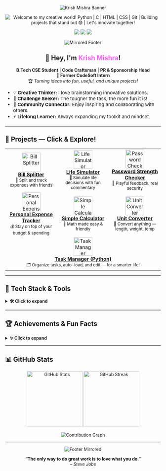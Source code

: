 <p align="center">
  <img src="https://capsule-render.vercel.app/api?type=waving&color=FF61F6&height=180&section=header&text=Krish%20Mishra%20%F0%9F%98%8E&fontSize=48&fontColor=ffffff&animation=fadeIn" alt="Krish Mishra Banner" />
</p>

<p align="center">
  <img src="https://readme-typing-svg.herokuapp.com?font=Fira+Code&size=28&pause=1200&color=FF61F6&center=true&vCenter=true&width=900&lines=Welcome+to+my+creative+world!;Python+%7C+C+%7C+HTML+%7C+CSS+%7C+Git+;Building+projects+that+stand+out+%F0%9F%98%8E;Let%27s+innovate+together!" alt="Welcome to my creative world! Python | C | HTML | CSS | Git | Building projects that stand out 😎 | Let's innovate together!" />
</p>

<p align="center">
  <a href="https://www.linkedin.com/in/krish-mishra-45933a306"><img src="https://img.shields.io/badge/LinkedIn-Connect-blueviolet?style=for-the-badge&logo=linkedin&logoColor=white" /></a>
  <a href="mailto:krishmishra121301@gmail.com"><img src="https://img.shields.io/badge/Gmail-Email%20me-ff3860?style=for-the-badge&logo=gmail&logoColor=white" /></a>
  <a href="https://www.instagram.com/krish_mishra_7/profilecard/?igsh=eHR5bG8waDFhb21u"><img src="https://img.shields.io/badge/Instagram-follow-FF61F6?style=for-the-badge&logo=instagram&logoColor=white" /></a>
</p>

<p align="center">
  <img src="https://capsule-render.vercel.app/api?type=waving&color=FF61F6&height=80&section=header&reversal=true" alt="Mirrored Footer" />
</p>

<div align="center">
  <h2>👋 Hey, I'm <span style="color:#FF61F6;">Krish Mishra</span>!</h2>
  <p>
    <b>B.Tech CSE Student</b> | <b>Code Craftsman</b> | <b>PR & Sponsorship Head</b><br>
    🚀 <b>Former CodeSoft Intern</b><br>
    🏆 <i>Turning ideas into fun, useful, and unique projects!</i>
  </p>
  <ul align="left" style="font-size: 1.08em; margin-top: 10px;">
    <li>💡 <b>Creative Thinker:</b> I love brainstorming innovative solutions.</li>
    <li>🧩 <b>Challenge Seeker:</b> The tougher the task, the more fun it is!</li>
    <li>🎤 <b>Community Connector:</b> Enjoy inspiring and collaborating with others.</li>
    <li>⚡ <b>Lifelong Learner:</b> Always expanding my toolkit and mindset.</li>
  </ul>
</div>

---

## 🌈 Projects — Click & Explore!

<table align="center" width="100%">
  <tr>
    <td align="center" width="33%">
      <a href="https://github.com/kri297/Cprojects/tree/main/C%20projects/Bill%20Splitter" target="_blank">
        <img src="https://img.icons8.com/fluency/96/000000/money.png" width="60" alt="Bill Splitter"/><br>
        <b>Bill Splitter</b></a><br>
      <sub>💸 Split and track expenses with friends</sub>
    </td>
    <td align="center" width="33%">
      <a href="https://github.com/kri297/Cprojects/tree/main/C%20projects/Life%20Simulator" target="_blank">
        <img src="https://img.icons8.com/color/96/000000/baby.png" width="60" alt="Life Simulator"/><br>
        <b>Life Simulator</b></a><br>
      <sub>🌱 Simulate life decisions with fun commentary</sub>
    </td>
    <td align="center" width="33%">
      <a href="https://github.com/kri297/Cprojects/tree/main/C%20projects/Password%20Strength%20Checker" target="_blank">
        <img src="https://img.icons8.com/ios-filled/100/ff61f6/key-security.png" width="60" alt="Password Checker"/><br>
        <b>Password Strength Checker</b></a><br>
      <sub>🔐 Playful feedback, real security</sub>
    </td>
  </tr>
  <tr>
    <td align="center" width="33%">
      <a href="https://github.com/kri297/Cprojects/tree/main/C%20projects/Personal%20Expense%20Tracker" target="_blank">
        <img src="https://img.icons8.com/fluency/96/000000/budget.png" width="60" alt="Personal Expense Tracker"/><br>
        <b>Personal Expense Tracker</b></a><br>
      <sub>💰 Stay on top of your budget & spending</sub>
    </td>
    <td align="center" width="33%">
      <a href="https://github.com/kri297/Cprojects/tree/main/C%20projects/simple%20calculator" target="_blank">
        <img src="https://img.icons8.com/color/96/000000/calculator--v2.png" width="60" alt="Simple Calculator"/><br>
        <b>Simple Calculator</b></a><br>
      <sub>🧮 Math made easy & friendly</sub>
    </td>
    <td align="center" width="33%">
      <a href="https://github.com/kri297/Cprojects/tree/main/C%20projects/Unit%20Converter" target="_blank">
        <img src="https://img.icons8.com/fluency/96/000000/ruler.png" width="60" alt="Unit Converter"/><br>
        <b>Unit Converter</b></a><br>
      <sub>📏 Convert anything — length, weight, temp</sub>
    </td>
  </tr>
  <tr>
    <td colspan="3" align="center">
      <a href="https://github.com/kri297/TaskManager/blob/main/590015053_KRISH_CODE.py" target="_blank">
        <img src="https://img.icons8.com/color/96/000000/task.png" width="60" alt="Task Manager"/><br>
        <b>Task Manager (Python)</b></a><br>
      <sub>🗂️ Organize tasks, auto-load, and edit — for a smarter life!</sub>
    </td>
  </tr>
</table>

---

## 🧰 Tech Stack & Tools

<details>
  <summary><b>🛠 Click to expand</b></summary>
  <p>
    <img src="https://skillicons.dev/icons?i=python,c,html,css,git,vscode,canva" alt="Python, C, HTML, CSS, Git, VSCode, Canva"/>
  </p>
</details>

---

## 🏆 Achievements & Fun Facts

<details>
  <summary><b>✨ Click to expand</b></summary>
  <ul>
    <li>🏢 <b>CodeSoft Intern:</b> C wizardry in action</li>
    <li>👥 <b>ACM Member:</b> Competitive coding is my jam</li>
    <li>📢 <b>PR & Sponsorship Head:</b> Master networker & motivator</li>
    <li>🐍 <b>Python Lover:</b> If it can be automated, I'm on it!</li>
    <li>🎤 <b>Public Speaking:</b> Explaining tech, making it fun</li>
    <li>✨ <b>Fun Fact:</b> My energy goes up as the challenge gets harder!</li>
  </ul>
</details>

---

## 📊 GitHub Stats

<p align="center">
  <img src="https://github-readme-stats.vercel.app/api?username=kri297&show_icons=true&theme=radical&hide_border=true&count_private=true&include_all_commits=true" height="180" alt="GitHub Stats"/>
  <img src="https://github-readme-streak-stats.demolab.com?user=kri297&theme=radical&hide_border=true" height="180" alt="GitHub Streak"/>
</p>

<p align="center">
  <img src="https://github-readme-activity-graph.vercel.app/graph?username=kri297&theme=react&area=true&hide_border=true&radius=20&color=FF61F6&line=FF61F6&point=FF61F6&bg_color=1a1b27" alt="Contribution Graph"/>
</p>

---

<p align="center">
  <img src="https://capsule-render.vercel.app/api?type=waving&color=FF61F6&height=100&section=footer&reversal=true" alt="Footer Mirrored"/>
</p>

<p align="center">
  <b>“The only way to do great work is to love what you do.”</b><br>
  <i>– Steve Jobs</i>
</p>
